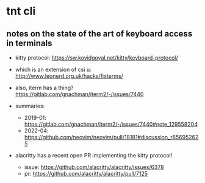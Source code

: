 # tnt cli

## notes on the state of the art of keyboard access in terminals

- kitty protocol: https://sw.kovidgoyal.net/kitty/keyboard-protocol/
- which is an extension of csi u: http://www.leonerd.org.uk/hacks/fixterms/
- also, iterm has a thing? https://gitlab.com/gnachman/iterm2/-/issues/7440
- summaries:
    - 2019-01: https://gitlab.com/gnachman/iterm2/-/issues/7440#note_129558204
    - 2022-04: https://github.com/neovim/neovim/pull/18181#discussion_r856952625

- alacritty has a recent open PR implementing the kitty protocol!
    - issue: https://github.com/alacritty/alacritty/issues/6378
    - pr: https://github.com/alacritty/alacritty/pull/7125
